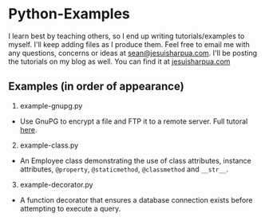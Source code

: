 # Python-Examples

I learn best by teaching others, so I end up writing tutorials/examples to myself. I'll keep adding files as I produce them. Feel free to email me with any questions, concerns or ideas at sean@jesuisharpua.com. I'll be posting the tutorials on my blog as well. You can find it at [jesuisharpua.com][1]

## Examples (in order of appearance)

1. example-gnupg.py
  * Use GnuPG to encrypt a file and FTP it to a remote server. Full tutoral [here][2].
2. example-class.py
  * An Employee class demonstrating the use of class attributes, instance attributes, `@property`, `@staticmethod`, `@classmethod` and `__str__`.
3. example-decorator.py
  * A function decorator that ensures a database connection exists before attempting to execute a query. 

[1]:https://www.jesuisharpua.com "Je Suis Harpua - Blog"
[2]:https://www.jesuisharpua.com/code/python/file-encryption-using-python-gpg/ "GnuPG Tutorial"
